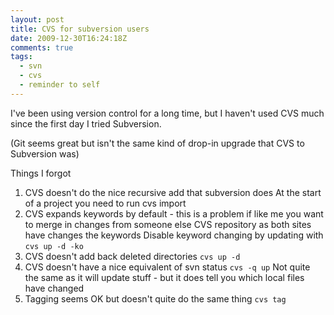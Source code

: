```yaml
---
layout: post
title: CVS for subversion users
date: 2009-12-30T16:24:18Z
comments: true
tags:
  - svn
  - cvs
  - reminder to self
---
```


I've been using version control for a long time, but I haven't used CVS much since the first day I tried Subversion.

(Git seems great but isn't the same kind of drop-in upgrade that CVS to Subversion was)

Things I forgot

<!--more-->


1. CVS doesn't do the nice recursive add that subversion does
   At the start of a project you need to run
   cvs import
1. CVS expands keywords by default - this is a problem if like me you want to merge in changes from someone else CVS repository as both sites have changes the keywords
   Disable keyword changing by updating with
   `cvs up -d -ko`
1. CVS doesn't add back deleted directories
   `cvs up -d`
1. CVS doesn't have a nice equivalent of svn status
   `cvs -q up`
   Not quite the same as it will update stuff - but it does tell you which local files have changed
1. Tagging seems OK but doesn't quite do the same thing
   `cvs tag`
